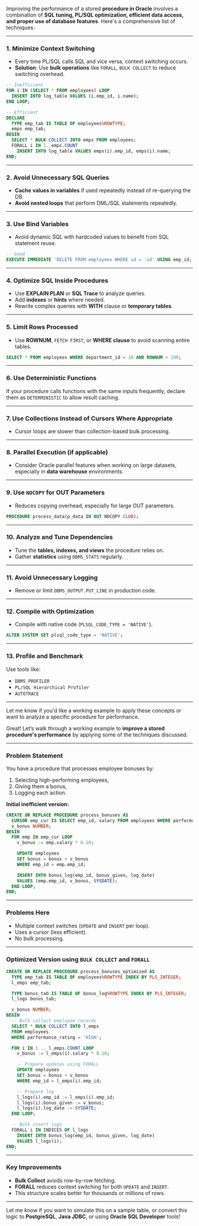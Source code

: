 Improving the performance of a stored **procedure in Oracle** involves a combination of **SQL tuning, PL/SQL optimization, efficient data access, and proper use of database features**. Here's a comprehensive list of techniques:

---

### **1. Minimize Context Switching**
- Every time PL/SQL calls SQL and vice versa, context switching occurs.
- **Solution**: Use **bulk operations** like `FORALL`, `BULK COLLECT` to reduce switching overhead.

```sql
-- Inefficient
FOR i IN (SELECT * FROM employees) LOOP
  INSERT INTO log_table VALUES (i.emp_id, i.name);
END LOOP;

-- Efficient
DECLARE
  TYPE emp_tab IS TABLE OF employees%ROWTYPE;
  emps emp_tab;
BEGIN
  SELECT * BULK COLLECT INTO emps FROM employees;
  FORALL i IN 1..emps.COUNT
    INSERT INTO log_table VALUES emps(i).emp_id, emps(i).name;
END;
```

---

### **2. Avoid Unnecessary SQL Queries**
- **Cache values in variables** if used repeatedly instead of re-querying the DB.
- **Avoid nested loops** that perform DML/SQL statements repeatedly.

---

### **3. Use Bind Variables**
- Avoid dynamic SQL with hardcoded values to benefit from SQL statement reuse.
```sql
-- Good
EXECUTE IMMEDIATE 'DELETE FROM employees WHERE id = :id' USING emp_id;
```

---

### **4. Optimize SQL Inside Procedures**
- Use **EXPLAIN PLAN** or **SQL Trace** to analyze queries.
- Add **indexes** or **hints** where needed.
- Rewrite complex queries with **WITH** clause or **temporary tables**.

---

### **5. Limit Rows Processed**
- Use **ROWNUM**, `FETCH FIRST`, or **WHERE clause** to avoid scanning entire tables.
```sql
SELECT * FROM employees WHERE department_id = 10 AND ROWNUM < 100;
```

---

### **6. Use Deterministic Functions**
If your procedure calls functions with the same inputs frequently, declare them as `DETERMINISTIC` to allow result caching.

---

### **7. Use Collections Instead of Cursors Where Appropriate**
- Cursor loops are slower than collection-based bulk processing.

---

### **8. Parallel Execution (if applicable)**
- Consider Oracle parallel features when working on large datasets, especially in **data warehouse** environments.

---

### **9. Use `NOCOPY` for OUT Parameters**
- Reduces copying overhead, especially for large OUT parameters.
```sql
PROCEDURE process_data(p_data IN OUT NOCOPY CLOB);
```

---

### **10. Analyze and Tune Dependencies**
- Tune the **tables, indexes, and views** the procedure relies on.
- Gather **statistics** using `DBMS_STATS` regularly.

---

### **11. Avoid Unnecessary Logging**
- Remove or limit `DBMS_OUTPUT.PUT_LINE` in production code.

---

### **12. Compile with Optimization**
- Compile with native code (`PLSQL_CODE_TYPE = 'NATIVE'`).
```sql
ALTER SYSTEM SET plsql_code_type = 'NATIVE';
```

---

### **13. Profile and Benchmark**
Use tools like:
- `DBMS_PROFILER`
- `PL/SQL Hierarchical Profiler`
- `AUTOTRACE`

---

Let me know if you'd like a working example to apply these concepts or want to analyze a specific procedure for performance.

Great! Let’s walk through a working example to **improve a stored procedure's performance** by applying some of the techniques discussed.

---

### **Problem Statement**
You have a procedure that processes employee bonuses by:
1. Selecting high-performing employees,
2. Giving them a bonus,
3. Logging each action.

**Initial inefficient version:**

```sql
CREATE OR REPLACE PROCEDURE process_bonuses AS
  CURSOR emp_cur IS SELECT emp_id, salary FROM employees WHERE performance_rating = 'HIGH';
  v_bonus NUMBER;
BEGIN
  FOR emp IN emp_cur LOOP
    v_bonus := emp.salary * 0.10;

    UPDATE employees
    SET bonus = bonus + v_bonus
    WHERE emp_id = emp.emp_id;

    INSERT INTO bonus_log(emp_id, bonus_given, log_date)
    VALUES (emp.emp_id, v_bonus, SYSDATE);
  END LOOP;
END;
```

---

### **Problems Here**
- Multiple context switches (`UPDATE` and `INSERT` per loop).
- Uses a cursor (less efficient).
- No bulk processing.

---

### **Optimized Version using `BULK COLLECT` and `FORALL`**

```sql
CREATE OR REPLACE PROCEDURE process_bonuses_optimized AS
  TYPE emp_tab IS TABLE OF employees%ROWTYPE INDEX BY PLS_INTEGER;
  l_emps emp_tab;

  TYPE bonus_tab IS TABLE OF bonus_log%ROWTYPE INDEX BY PLS_INTEGER;
  l_logs bonus_tab;

  v_bonus NUMBER;
BEGIN
  -- Bulk collect employee records
  SELECT * BULK COLLECT INTO l_emps
  FROM employees
  WHERE performance_rating = 'HIGH';

  FOR i IN 1 .. l_emps.COUNT LOOP
    v_bonus := l_emps(i).salary * 0.10;

    -- Prepare updates using FORALL
    UPDATE employees
    SET bonus = bonus + v_bonus
    WHERE emp_id = l_emps(i).emp_id;

    -- Prepare log
    l_logs(i).emp_id := l_emps(i).emp_id;
    l_logs(i).bonus_given := v_bonus;
    l_logs(i).log_date := SYSDATE;
  END LOOP;

  -- Bulk insert logs
  FORALL i IN INDICES OF l_logs
    INSERT INTO bonus_log(emp_id, bonus_given, log_date)
    VALUES l_logs(i);
END;
```

---

### **Key Improvements**
- **Bulk Collect** avoids row-by-row fetching.
- **FORALL** reduces context switching for both `UPDATE` and `INSERT`.
- This structure scales better for thousands or millions of rows.

---

Let me know if you want to simulate this on a sample table, or convert this logic to **PostgreSQL**, **Java JDBC**, or using **Oracle SQL Developer** tools!